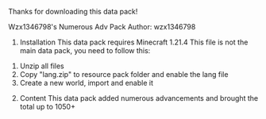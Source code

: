 Thanks for downloading this data pack!

Wzx1346798's Numerous Adv Pack
Author: wzx1346798

1. Installation
This data pack requires Minecraft 1.21.4
This file is not the main data pack, you need to follow this:
1) Unzip all files
2) Copy "lang.zip" to resource pack folder and enable the lang file
3) Create a new world, import and enable it

2. Content
This data pack added numerous advancements and brought the total up to 1050+
